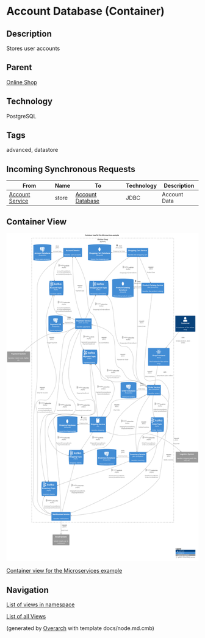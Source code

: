 
# Account Database (Container)
## Description
Stores user accounts

## Parent
[Online Shop](../../../../software-development/architecture/example/microservices/online-shop.md)

## Technology
PostgreSQL

## Tags
advanced, datastore
## Incoming Synchronous Requests 
| From | Name | To | Technology | Description |
|---|---|---|---|---|
| [Account Service](../../../../software-development/architecture/example/microservices/account-service.md) | store | [Account Database](../../../../software-development/architecture/example/microservices/account-db.md) | JDBC | Account Data |

## Container View
![Container view for the Microservices example](../../../../software-development/architecture/example/microservices/container-view.png)

[Container view for the Microservices example](../../../../software-development/architecture/example/microservices/container-view.md)


## Navigation
[List of views in namespace](./views-in-namespace.md)

[List of all Views](../../../../views.md)


(generated by [Overarch](https://github.com/soulspace-org/overarch) with template docs/node.md.cmb)
